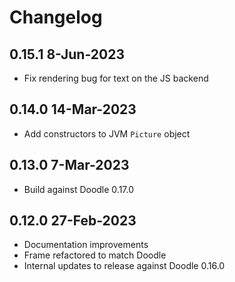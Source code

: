 # Changelog

## 0.15.1 8-Jun-2023

- Fix rendering bug for text on the JS backend


## 0.14.0 14-Mar-2023

- Add constructors to JVM `Picture` object


## 0.13.0 7-Mar-2023

- Build against Doodle 0.17.0


## 0.12.0 27-Feb-2023

- Documentation improvements
- Frame refactored to match Doodle
- Internal updates to release against Doodle 0.16.0
